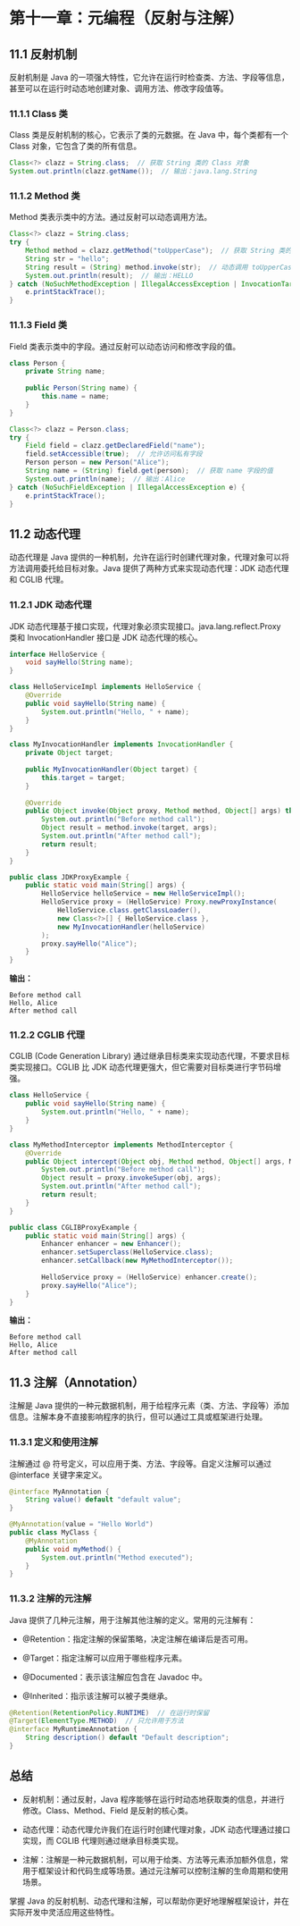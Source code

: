# **第十一章：元编程（反射与注解）**

## **11.1 反射机制**

反射机制是 Java 的一项强大特性，它允许在运行时检查类、方法、字段等信息，甚至可以在运行时动态地创建对象、调用方法、修改字段值等。

### **11.1.1 Class 类**

Class 类是反射机制的核心，它表示了类的元数据。在 Java 中，每个类都有一个 Class 对象，它包含了类的所有信息。

```java
Class<?> clazz = String.class;  // 获取 String 类的 Class 对象
System.out.println(clazz.getName());  // 输出：java.lang.String

```

### **11.1.2 Method 类**

Method 类表示类中的方法。通过反射可以动态调用方法。

```java
Class<?> clazz = String.class;
try {
    Method method = clazz.getMethod("toUpperCase");  // 获取 String 类的 toUpperCase 方法
    String str = "hello";
    String result = (String) method.invoke(str);  // 动态调用 toUpperCase 方法
    System.out.println(result);  // 输出：HELLO
} catch (NoSuchMethodException | IllegalAccessException | InvocationTargetException e) {
    e.printStackTrace();
}

```

### **11.1.3 Field 类**

Field 类表示类中的字段。通过反射可以动态访问和修改字段的值。

```java
class Person {
    private String name;
    
    public Person(String name) {
        this.name = name;
    }
}

Class<?> clazz = Person.class;
try {
    Field field = clazz.getDeclaredField("name");
    field.setAccessible(true);  // 允许访问私有字段
    Person person = new Person("Alice");
    String name = (String) field.get(person);  // 获取 name 字段的值
    System.out.println(name);  // 输出：Alice
} catch (NoSuchFieldException | IllegalAccessException e) {
    e.printStackTrace();
}

```

## **11.2 动态代理**

动态代理是 Java 提供的一种机制，允许在运行时创建代理对象，代理对象可以将方法调用委托给目标对象。Java 提供了两种方式来实现动态代理：JDK 动态代理和 CGLIB 代理。

### **11.2.1 JDK 动态代理**

JDK 动态代理基于接口实现，代理对象必须实现接口。java.lang.reflect.Proxy 类和 InvocationHandler 接口是 JDK 动态代理的核心。

```java
interface HelloService {
    void sayHello(String name);
}

class HelloServiceImpl implements HelloService {
    @Override
    public void sayHello(String name) {
        System.out.println("Hello, " + name);
    }
}

class MyInvocationHandler implements InvocationHandler {
    private Object target;
    
    public MyInvocationHandler(Object target) {
        this.target = target;
    }
    
    @Override
    public Object invoke(Object proxy, Method method, Object[] args) throws Throwable {
        System.out.println("Before method call");
        Object result = method.invoke(target, args);
        System.out.println("After method call");
        return result;
    }
}

public class JDKProxyExample {
    public static void main(String[] args) {
        HelloService helloService = new HelloServiceImpl();
        HelloService proxy = (HelloService) Proxy.newProxyInstance(
            HelloService.class.getClassLoader(),
            new Class<?>[] { HelloService.class },
            new MyInvocationHandler(helloService)
        );
        proxy.sayHello("Alice");
    }
}

```

**输出：**

```
Before method call
Hello, Alice
After method call

```

### **11.2.2 CGLIB 代理**

CGLIB (Code Generation Library) 通过继承目标类来实现动态代理，不要求目标类实现接口。CGLIB 比 JDK 动态代理更强大，但它需要对目标类进行字节码增强。

```java
class HelloService {
    public void sayHello(String name) {
        System.out.println("Hello, " + name);
    }
}

class MyMethodInterceptor implements MethodInterceptor {
    @Override
    public Object intercept(Object obj, Method method, Object[] args, MethodProxy proxy) throws Throwable {
        System.out.println("Before method call");
        Object result = proxy.invokeSuper(obj, args);
        System.out.println("After method call");
        return result;
    }
}

public class CGLIBProxyExample {
    public static void main(String[] args) {
        Enhancer enhancer = new Enhancer();
        enhancer.setSuperclass(HelloService.class);
        enhancer.setCallback(new MyMethodInterceptor());
        
        HelloService proxy = (HelloService) enhancer.create();
        proxy.sayHello("Alice");
    }
}

```

**输出：**

```
Before method call
Hello, Alice
After method call

```

## **11.3 注解（Annotation）**

注解是 Java 提供的一种元数据机制，用于给程序元素（类、方法、字段等）添加信息。注解本身不直接影响程序的执行，但可以通过工具或框架进行处理。

### **11.3.1 定义和使用注解**

注解通过 @ 符号定义，可以应用于类、方法、字段等。自定义注解可以通过 @interface 关键字来定义。

```java
@interface MyAnnotation {
    String value() default "default value";
}

@MyAnnotation(value = "Hello World")
public class MyClass {
    @MyAnnotation
    public void myMethod() {
        System.out.println("Method executed");
    }
}

```

### **11.3.2 注解的元注解**

Java 提供了几种元注解，用于注解其他注解的定义。常用的元注解有：

- @Retention：指定注解的保留策略，决定注解在编译后是否可用。

- @Target：指定注解可以应用于哪些程序元素。

- @Documented：表示该注解应包含在 Javadoc 中。

- @Inherited：指示该注解可以被子类继承。

```java
@Retention(RetentionPolicy.RUNTIME)  // 在运行时保留
@Target(ElementType.METHOD)  // 只允许用于方法
@interface MyRuntimeAnnotation {
    String description() default "Default description";
}

```

## **总结**

- 反射机制：通过反射，Java 程序能够在运行时动态地获取类的信息，并进行修改。Class、Method、Field 是反射的核心类。

- 动态代理：动态代理允许我们在运行时创建代理对象，JDK 动态代理通过接口实现，而 CGLIB 代理则通过继承目标类实现。

- 注解：注解是一种元数据机制，可以用于给类、方法等元素添加额外信息，常用于框架设计和代码生成等场景。通过元注解可以控制注解的生命周期和使用场景。

掌握 Java 的反射机制、动态代理和注解，可以帮助你更好地理解框架设计，并在实际开发中灵活应用这些特性。
